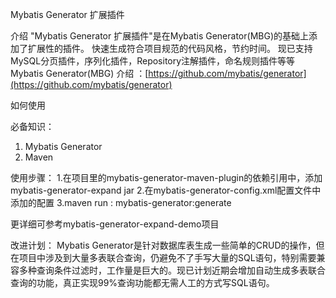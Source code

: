 Mybatis Generator 扩展插件

介绍
 "Mybatis Generator 扩展插件"是在Mybatis Generator(MBG)的基础上添加了扩展性的插件。
 快速生成符合项目规范的代码风格，节约时间。
 现已支持MySQL分页插件，序列化插件，Repository注解插件，命名规则插件等等
 Mybatis Generator(MBG) 介绍 ：[https://github.com/mybatis/generator](https://github.com/mybatis/generator)

如何使用

必备知识：
1. Mybatis Generator
2. Maven

使用步骤：
1.在项目里的mybatis-generator-maven-plugin的依赖引用中，添加mybatis-generator-expand jar
2.在mybatis-generator-config.xml配置文件中添加<plugin>的配置
3.maven run : mybatis-generator:generate

更详细可参考mybatis-generator-expand-demo项目

改进计划：
Mybatis Generator是针对数据库表生成一些简单的CRUD的操作，但在项目中涉及到大量多表联合查询，仍避免不了手写大量的SQL语句，特别需要兼容多种查询条件过滤时，工作量是巨大的。现已计划近期会增加自动生成多表联合查询的功能，真正实现99%查询功能都无需人工的方式写SQL语句。


